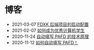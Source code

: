 # 博客

* 2021-03-07 [FDXK 后端项目的启动配置](blog/2021-03-07-fdxk-env-config.md)
* 2021-02-07 [如何成为优秀计算机学生](blog/2021-02-07-how-to-excel-in-cs.md)
* 2020-11-24 [自动填写 PAFD 的技术原理](blog/2020-11-23-PAFD-EXPLAINED.md)
* 2020-11-12 [如何自动填写 PAFD！](blog/2020-11-12-PAFD-AUTOMATED.md)
